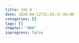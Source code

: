 ```yaml
---
title: Job 8
date: 2020-04-12T12:43:11-04:00
categories: []
tags: []
chapter: "008"
inprogress: false
---
```


